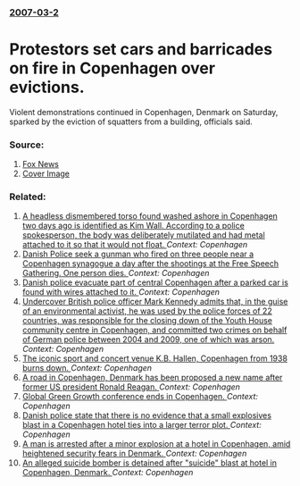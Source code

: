 ### [2007-03-2](/news/2007/03/2/index.md)

#  Protestors set cars and barricades on fire in Copenhagen over evictions. 

Violent demonstrations continued in Copenhagen, Denmark on Saturday, sparked by the eviction of squatters from a building, officials said.


### Source:

1. [Fox News](http://www.foxnews.com/story/0,2933,256247,00.html?sPage=fnc.world/europe)
1. [Cover Image](http://www.foxnews.com/content/dam/fox-news/logo/og-fn-foxnews.jpg)

### Related:

1. [A headless dismembered torso found washed ashore in Copenhagen two days ago is identified as Kim Wall. According to a police spokesperson, the body was deliberately mutilated and had metal attached to it so that it would not float. ](/news/2017/08/23/a-headless-dismembered-torso-found-washed-ashore-in-copenhagen-two-days-ago-is-identified-as-kim-wall-according-to-a-police-spokesperson-t.md) _Context: Copenhagen_
2. [Danish Police seek a gunman who fired on three people near a Copenhagen synagogue a day after the shootings at the Free Speech Gathering. One person dies. ](/news/2015/02/15/danish-police-seek-a-gunman-who-fired-on-three-people-near-a-copenhagen-synagogue-a-day-after-the-shootings-at-the-free-speech-gathering-on.md) _Context: Copenhagen_
3. [Danish police evacuate part of central Copenhagen after a parked car is found with wires attached to it. ](/news/2013/08/6/danish-police-evacuate-part-of-central-copenhagen-after-a-parked-car-is-found-with-wires-attached-to-it.md) _Context: Copenhagen_
4. [Undercover British police officer Mark Kennedy admits that, in the guise of an environmental activist, he was used by the police forces of 22 countries, was responsible for the closing down of the Youth House community centre in Copenhagen, and committed two crimes on behalf of German police between 2004 and 2009, one of which was arson. ](/news/2011/11/13/undercover-british-police-officer-mark-kennedy-admits-that-in-the-guise-of-an-environmental-activist-he-was-used-by-the-police-forces-of-2.md) _Context: Copenhagen_
5. [The iconic sport and concert venue K.B. Hallen, Copenhagen from 1938 burns down. ](/news/2011/09/28/the-iconic-sport-and-concert-venue-k-b-hallen-copenhagen-from-1938-burns-down.md) _Context: Copenhagen_
6. [A road in Copenhagen, Denmark has been proposed a new name after former US president Ronald Reagan. ](/news/2011/02/11/a-road-in-copenhagen-denmark-has-been-proposed-a-new-name-after-former-us-president-ronald-reagan.md) _Context: Copenhagen_
7. [Global Green Growth conference ends in Copenhagen. ](/news/2010/11/8/global-green-growth-conference-ends-in-copenhagen.md) _Context: Copenhagen_
8. [Danish police state that there is no evidence that a small explosives blast in a Copenhagen hotel ties into a larger terror plot. ](/news/2010/09/12/danish-police-state-that-there-is-no-evidence-that-a-small-explosives-blast-in-a-copenhagen-hotel-ties-into-a-larger-terror-plot.md) _Context: Copenhagen_
9. [A man is arrested after a minor explosion at a hotel in Copenhagen, amid heightened security fears in Denmark. ](/news/2010/09/11/a-man-is-arrested-after-a-minor-explosion-at-a-hotel-in-copenhagen-amid-heightened-security-fears-in-denmark.md) _Context: Copenhagen_
10. [An alleged suicide bomber is detained after "suicide" blast at hotel in Copenhagen, Denmark. ](/news/2010/09/10/an-alleged-suicide-bomber-is-detained-after-suicide-blast-at-hotel-in-copenhagen-denmark.md) _Context: Copenhagen_
